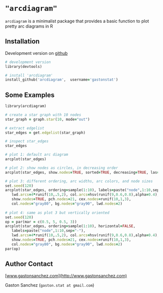 # `"arcdiagram"`

`arcdiagram` is a minimalist package that provides a basic function to plot pretty arc diagrams in R

## Installation

Development version on [github](https://github.com/gastonstat/arcdiagram)
```ruby
# development version
library(devtools)

# install 'arcdiagram'
install_github('arcdiagram',  username='gastonstat')
```

## Some Examples
```ruby
library(arcdiagram)

# create a star graph with 10 nodes
star_graph = graph.star(10, mode="out")

# extract edgelist
star_edges = get.edgelist(star_graph)

# inspect star_edges
star_edges

# plot 1: default arc diagram
arcplot(star_edges)

# plot 2: show nodes as circles, in decreasing order
arcplot(star_edges, show.nodes=TRUE, sorted=TRUE, decreasing=TRUE, las=1)

# plot 3: different ordering, arc widths, arc colors, and node sizes
set.seed(120)
arcplot(star_edges, ordering=sample(1:10), labels=paste("node",1:10,sep="-"),
   lwd.arcs=4*runif(10,.5,2), col.arcs=hsv(runif(9,0.6,0.8),alpha=0.4),
   show.nodes=TRUE, pch.nodes=21, cex.nodes=runif(10,1,3), 
   col.nodes="gray80", bg.nodes="gray90", lwd.nodes=2)
   
# plot 4: same as plot 3 but vertically oriented
set.seed(120)
op = par(mar = c(0.5, 5, 0.5, 3))
arcplot(star_edges, ordering=sample(1:10), horizontal=FALSE,
   labels=paste("node",1:10,sep="-"),
   lwd.arcs=4*runif(10,.5,2), col.arcs=hsv(runif(9,0.6,0.8),alpha=0.4),
   show.nodes=TRUE, pch.nodes=21, cex.nodes=runif(10,1,3), 
   col.nodes="gray80", bg.nodes="gray90", lwd.nodes=2)
par(op)
```

Author Contact
--------------
[www.gastonsanchez.com](http://www.gastonsanchez.com)

Gaston Sanchez (`gaston.stat at gmail.com`)
